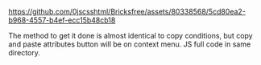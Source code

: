 https://github.com/0jscsshtml/Bricksfree/assets/80338568/5cd80ea2-b968-4557-b4ef-ecc15b48cb18

The method to get it done is almost identical to copy conditions, but copy and paste attributes button will be on context menu.
JS full code in same directory.
